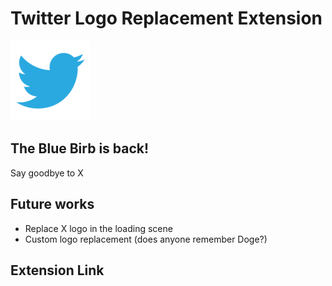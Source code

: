# Twitter Logo Replacement Extension
![](twitter_logo.png)

## The Blue Birb is back!
Say goodbye to X

## Future works
- Replace X logo in the loading scene
- Custom logo replacement (does anyone remember Doge?)

## Extension Link

